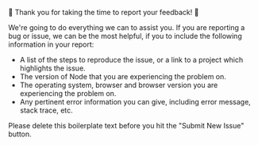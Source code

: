 :clap: Thank you for taking the time to report your feedback! :clap:

We're going to do everything we can to assist you. If you are reporting a bug or issue, we can be the most helpful, if you to include the following information in your report:

- A list of the steps to reproduce the issue, or a link to a project which highlights the issue.
- The version of Node that you are experiencing the problem on.
- The operating system, browser and browser version you are experiencing the problem on.
- Any pertinent error information you can give, including error message, stack trace, etc.

Please delete this boilerplate text before you hit the "Submit New Issue" button.
